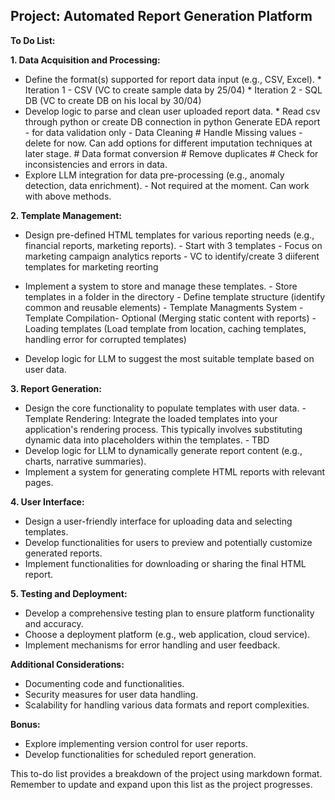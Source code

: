 ## Project: Automated Report Generation Platform

**To Do List:**

**1. Data Acquisition and Processing:**

* Define the format(s)  supported for report data input (e.g., CSV, Excel).
       * Iteration 1 - CSV (VC to create sample data by 25/04)
       * Iteration 2 - SQL DB (VC to create DB on his local by 30/04)
* Develop logic to parse and clean user uploaded report data.
       * Read csv through python or create DB connection in python
  Generate EDA report - for data validation only
            - Data Cleaning
                # Handle Missing values - delete for now. Can add options for different imputation techniques at later stage.
                # Data format conversion
                # Remove duplicates
                # Check for inconsistencies and errors in data.
* Explore LLM integration for data pre-processing (e.g., anomaly detection, data enrichment).
            - Not required at the moment. Can work with above methods.

**2. Template Management:**

* Design pre-defined HTML templates for various reporting needs (e.g., financial reports, marketing reports).
            - Start with 3 templates
            - Focus on marketing campaign analytics reports
            - VC to identify/create 3 diiferent templates for marketing reorting
* Implement a system to store and manage these templates.
            - Store templates in a folder in the directory
            - Define template structure (identify common and reusable elements)
            - Template Managments System 
            - Template Compilation- Optional (Merging static content with reports)
            - Loading templates (Load template from location, caching templates, handling error for corrupted templates)

* Develop logic for LLM to suggest the most suitable template based on user data. 

**3. Report Generation:**

*  Design the core functionality to populate templates with user data.
            - Template Rendering: Integrate the loaded templates into your application's rendering process. This typically involves substituting dynamic data into placeholders within the templates.
            - TBD
*  Develop logic for LLM to dynamically generate report content (e.g., charts, narrative summaries).
*  Implement a system for generating complete HTML reports with relevant pages.

**4. User Interface:**

*  Design a user-friendly interface for uploading data and selecting templates.
*  Develop functionalities for users to preview and potentially customize generated reports.
*  Implement functionalities for downloading or sharing the final HTML report.

**5. Testing and Deployment:**

*  Develop a comprehensive testing plan to ensure platform functionality and accuracy.
*  Choose a deployment platform (e.g., web application, cloud service).
*  Implement mechanisms for error handling and user feedback.

**Additional Considerations:**

*  Documenting code and functionalities.
*  Security measures for user data handling.
*  Scalability for handling various data formats and report complexities.

**Bonus:**

*  Explore implementing version control for user reports.
*  Develop functionalities for scheduled report generation.


This to-do list provides a breakdown of the project using markdown format. Remember to update and expand upon this list as the project progresses. 
